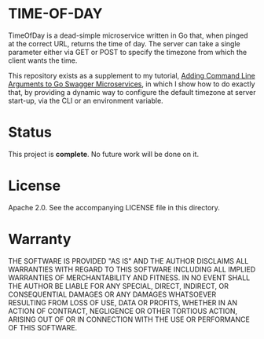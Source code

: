 # TIME-OF-DAY

TimeOfDay is a dead-simple microservice written in Go that, when pinged
at the correct URL, returns the time of day.  The server can take a
single parameter either via GET or POST to specify the timezone from
which the client wants the time.

This repository exists as a supplement to my tutorial,
[Adding Command Line Arguments to Go Swagger Microservices](http://www.elfsternberg.com/posts/writing-microservice-swagger-part-3-adding-command-line-arguments/),
in which I show how to do exactly that, by providing a dynamic way to
configure the default timezone at server start-up, via the CLI or an
environment variable.

# Status

This project is **complete**.  No future work will be done on it.

# License

Apache 2.0.  See the accompanying LICENSE file in this directory.

# Warranty

THE SOFTWARE IS PROVIDED "AS IS" AND THE AUTHOR DISCLAIMS ALL WARRANTIES
WITH REGARD TO THIS SOFTWARE INCLUDING ALL IMPLIED WARRANTIES OF
MERCHANTABILITY AND FITNESS. IN NO EVENT SHALL THE AUTHOR BE LIABLE FOR
ANY SPECIAL, DIRECT, INDIRECT, OR CONSEQUENTIAL DAMAGES OR ANY DAMAGES
WHATSOEVER RESULTING FROM LOSS OF USE, DATA OR PROFITS, WHETHER IN AN
ACTION OF CONTRACT, NEGLIGENCE OR OTHER TORTIOUS ACTION, ARISING OUT OF OR
IN CONNECTION WITH THE USE OR PERFORMANCE OF THIS SOFTWARE.

